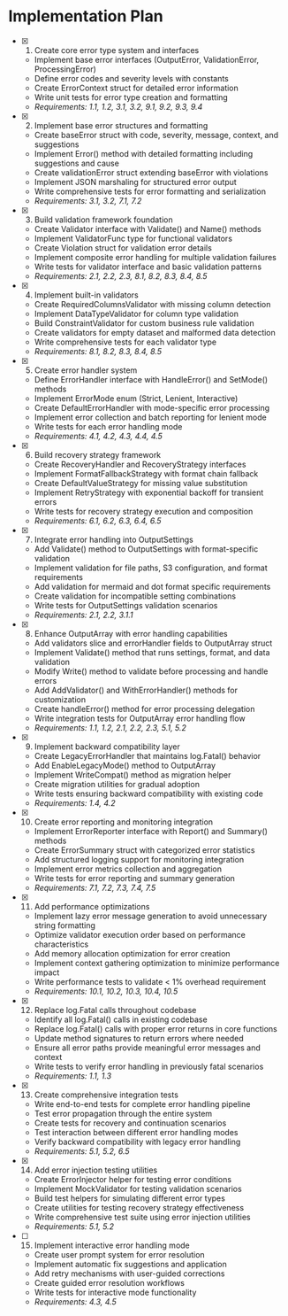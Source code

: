 # Implementation Plan

- [x] 1. Create core error type system and interfaces
  - Implement base error interfaces (OutputError, ValidationError, ProcessingError)
  - Define error codes and severity levels with constants
  - Create ErrorContext struct for detailed error information
  - Write unit tests for error type creation and formatting
  - _Requirements: 1.1, 1.2, 3.1, 3.2, 9.1, 9.2, 9.3, 9.4_

- [x] 2. Implement base error structures and formatting
  - Create baseError struct with code, severity, message, context, and suggestions
  - Implement Error() method with detailed formatting including suggestions and cause
  - Create validationError struct extending baseError with violations
  - Implement JSON marshaling for structured error output
  - Write comprehensive tests for error formatting and serialization
  - _Requirements: 3.1, 3.2, 7.1, 7.2_

- [x] 3. Build validation framework foundation
  - Create Validator interface with Validate() and Name() methods
  - Implement ValidatorFunc type for functional validators
  - Create Violation struct for validation error details
  - Implement composite error handling for multiple validation failures
  - Write tests for validator interface and basic validation patterns
  - _Requirements: 2.1, 2.2, 2.3, 8.1, 8.2, 8.3, 8.4, 8.5_

- [x] 4. Implement built-in validators
  - Create RequiredColumnsValidator with missing column detection
  - Implement DataTypeValidator for column type validation
  - Build ConstraintValidator for custom business rule validation
  - Create validators for empty dataset and malformed data detection
  - Write comprehensive tests for each validator type
  - _Requirements: 8.1, 8.2, 8.3, 8.4, 8.5_

- [x] 5. Create error handler system
  - Define ErrorHandler interface with HandleError() and SetMode() methods
  - Implement ErrorMode enum (Strict, Lenient, Interactive)
  - Create DefaultErrorHandler with mode-specific error processing
  - Implement error collection and batch reporting for lenient mode
  - Write tests for each error handling mode
  - _Requirements: 4.1, 4.2, 4.3, 4.4, 4.5_

- [x] 6. Build recovery strategy framework
  - Create RecoveryHandler and RecoveryStrategy interfaces
  - Implement FormatFallbackStrategy with format chain fallback
  - Create DefaultValueStrategy for missing value substitution
  - Implement RetryStrategy with exponential backoff for transient errors
  - Write tests for recovery strategy execution and composition
  - _Requirements: 6.1, 6.2, 6.3, 6.4, 6.5_

- [x] 7. Integrate error handling into OutputSettings
  - Add Validate() method to OutputSettings with format-specific validation
  - Implement validation for file paths, S3 configuration, and format requirements
  - Add validation for mermaid and dot format specific requirements
  - Create validation for incompatible setting combinations
  - Write tests for OutputSettings validation scenarios
  - _Requirements: 2.1, 2.2, 3.1.1_

- [x] 8. Enhance OutputArray with error handling capabilities
  - Add validators slice and errorHandler fields to OutputArray struct
  - Implement Validate() method that runs settings, format, and data validation
  - Modify Write() method to validate before processing and handle errors
  - Add AddValidator() and WithErrorHandler() methods for customization
  - Create handleError() method for error processing delegation
  - Write integration tests for OutputArray error handling flow
  - _Requirements: 1.1, 1.2, 2.1, 2.2, 2.3, 5.1, 5.2_

- [x] 9. Implement backward compatibility layer
  - Create LegacyErrorHandler that maintains log.Fatal() behavior
  - Add EnableLegacyMode() method to OutputArray
  - Implement WriteCompat() method as migration helper
  - Create migration utilities for gradual adoption
  - Write tests ensuring backward compatibility with existing code
  - _Requirements: 1.4, 4.2_

- [x] 10. Create error reporting and monitoring integration
  - Implement ErrorReporter interface with Report() and Summary() methods
  - Create ErrorSummary struct with categorized error statistics
  - Add structured logging support for monitoring integration
  - Implement error metrics collection and aggregation
  - Write tests for error reporting and summary generation
  - _Requirements: 7.1, 7.2, 7.3, 7.4, 7.5_

- [x] 11. Add performance optimizations
  - Implement lazy error message generation to avoid unnecessary string formatting
  - Optimize validator execution order based on performance characteristics
  - Add memory allocation optimization for error creation
  - Implement context gathering optimization to minimize performance impact
  - Write performance tests to validate < 1% overhead requirement
  - _Requirements: 10.1, 10.2, 10.3, 10.4, 10.5_

- [x] 12. Replace log.Fatal calls throughout codebase
  - Identify all log.Fatal() calls in existing codebase
  - Replace log.Fatal() calls with proper error returns in core functions
  - Update method signatures to return errors where needed
  - Ensure all error paths provide meaningful error messages and context
  - Write tests to verify error handling in previously fatal scenarios
  - _Requirements: 1.1, 1.3_

- [x] 13. Create comprehensive integration tests
  - Write end-to-end tests for complete error handling pipeline
  - Test error propagation through the entire system
  - Create tests for recovery and continuation scenarios
  - Test interaction between different error handling modes
  - Verify backward compatibility with legacy error handling
  - _Requirements: 5.1, 5.2, 6.5_

- [x] 14. Add error injection testing utilities
  - Create ErrorInjector helper for testing error conditions
  - Implement MockValidator for testing validation scenarios
  - Build test helpers for simulating different error types
  - Create utilities for testing recovery strategy effectiveness
  - Write comprehensive test suite using error injection utilities
  - _Requirements: 5.1, 5.2_

- [ ] 15. Implement interactive error handling mode
  - Create user prompt system for error resolution
  - Implement automatic fix suggestions and application
  - Add retry mechanisms with user-guided corrections
  - Create guided error resolution workflows
  - Write tests for interactive mode functionality
  - _Requirements: 4.3, 4.5_